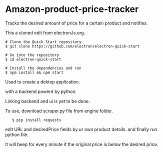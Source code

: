 # Amazon-product-price-tracker
Tracks the desired amount of price for a certain product and notifies.
  
  This a cloned edit from electronJs.org.
  
    # Clone the Quick Start repository
    $ git clone https://github.com/electron/electron-quick-start

    # Go into the repository
    $ cd electron-quick-start

    # Install the dependencies and run
    $ npm install && npm start
 
 Used to create a dektop application.
 
 with a backend powerd by python.
 
 Linking backend and ui is yet to be done.
 
 To use,
  download scraper.py file from engine folder.
    
       $ pip install requests 
  edit URL and desiredPrice fields by ur own product details.
  and finally run python file.
 
 It will beep for every minute if the original price is below the desired price. 
 
 
      
